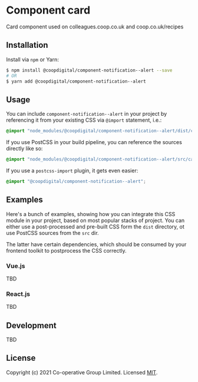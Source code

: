 # Component card
Card component used on colleagues.coop.co.uk and coop.co.uk/recipes

## Installation
Install via `npm` or Yarn:
```bash
$ npm install @coopdigital/component-notification--alert --save
# OR
$ yarn add @coopdigital/component-notification--alert
```

## Usage
You can include `component-notification--alert` in your project by referencing it from your existing CSS via `@import` statement, i.e.:
```css
@import "node_modules/@coopdigital/component-notification--alert/dist/card.css";
```

If you use PostCSS in your build pipeline, you can reference the sources directly like so:
```css
@import "node_modules/@coopdigital/component-notification--alert/src/card.pcss";
```

If you use a `postcss-import` plugin, it gets even easier:
```css
@import "@coopdigital/component-notification--alert";
```

## Examples
Here's a bunch of examples, showing how you can integrate this CSS module in your project, based on most popular stacks of project. You can either use a post-processed and pre-built CSS form the `dist` directory, ot use PostCSS sources from the `src` dir.

The latter have certain dependencies, which should be consumed by your frontend toolkit to postprocess the CSS correctly.

### Vue.js
TBD

### React.js
TBD

## Development
TBD


## License
Copyright (c) 2021 Co-operative Group Limited.
Licensed [MIT](https://github.com/coopdigital/coop-frontend/blob/master/LICENSE).

